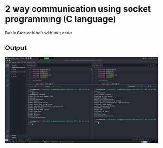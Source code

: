 # 2 way communication using socket programming (C language)

Basic Starter block with exit code

## Output

![alt text](https://github.com/Izroth404/TCP_IP/blob/main/2%20way%20communication%20base%20template/Screenshot%20at%202022-04-26%2014-36-43.png)
